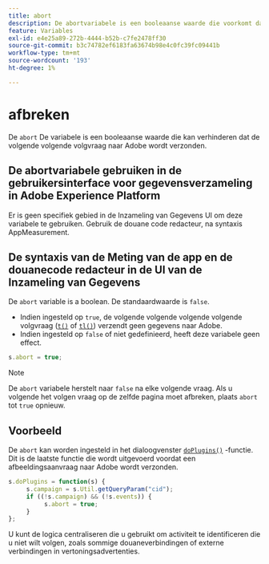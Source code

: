 ```yaml
---
title: abort
description: De abortvariabele is een booleaanse waarde die voorkomt dat een hit wordt verzonden naar Adobe-gegevensverzamelingsservers.
feature: Variables
exl-id: e4e25a89-272b-4444-b52b-c7fe2478ff30
source-git-commit: b3c74782ef6183fa63674b98e4c0fc39fc09441b
workflow-type: tm+mt
source-wordcount: '193'
ht-degree: 1%

---
```


# afbreken

De `abort` De variabele is een booleaanse waarde die kan verhinderen dat de volgende volgende volgvraag naar Adobe wordt verzonden.

## De abortvariabele gebruiken in de gebruikersinterface voor gegevensverzameling in Adobe Experience Platform

Er is geen specifiek gebied in de Inzameling van Gegevens UI om deze variabele te gebruiken. Gebruik de douane code redacteur, na syntaxis AppMeasurement.

## De syntaxis van de Meting van de app en de douanecode redacteur in de UI van de Inzameling van Gegevens

De `abort` variable is a boolean. De standaardwaarde is `false`.

* Indien ingesteld op `true`, de volgende volgende volgende volgende volgvraag ([`t()`](../functions/t-method.md) of [`tl()`](../functions/tl-method.md)) verzendt geen gegevens naar Adobe.
* Indien ingesteld op `false` of niet gedefinieerd, heeft deze variabele geen effect.

```js
s.abort = true;
```

>[!NOTE]
>
>De `abort` variabele herstelt naar `false` na elke volgende vraag. Als u volgende het volgen vraag op de zelfde pagina moet afbreken, plaats `abort` tot `true` opnieuw.

## Voorbeeld

De `abort` kan worden ingesteld in het dialoogvenster [`doPlugins()`](../functions/doplugins.md) -functie. Dit is de laatste functie die wordt uitgevoerd voordat een afbeeldingsaanvraag naar Adobe wordt verzonden.

```js
s.doPlugins = function(s) {
     s.campaign = s.Util.getQueryParam("cid");
     if ((!s.campaign) && (!s.events)) {
          s.abort = true;
     }
};
```

U kunt de logica centraliseren die u gebruikt om activiteit te identificeren die u niet wilt volgen, zoals sommige douaneverbindingen of externe verbindingen in vertoningsadvertenties.
